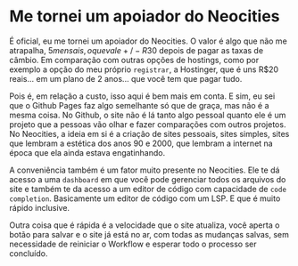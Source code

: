 # Me tornei um apoiador do Neocities

É oficial, eu me tornei um apoiador do Neocities. O valor é algo que não me
atrapalha, $5 mensais, o que vale +/- R$30 depois de pagar as taxas de câmbio.
Em comparação com outras opções de hostings, como por exemplo a opção do meu
próprio `registrar`, a Hostinger, que é uns R$20 reais... em um plano de 2
anos... que você tem que pagar tudo.

Pois é, em relação a custo, isso aqui é bem mais em conta. E sim, eu sei que o
Github Pages faz algo semelhante só que de graça, mas não é a mesma coisa. No
Github, o site não é lá tanto algo pessoal quanto ele é um projeto que a
pessoas vão olhar e fazer comparações com outros projetos. No Neocities, a
ideia em si é a criação de sites pessoais, sites simples, sites que lembram a
estética dos anos 90 e 2000, que lembram a internet na época que ela ainda
estava engatinhando.

A conveniência também é um fator muito presente no Neocities. Ele te dá acesso
a uma `dashboard` em que você pode gerenciar todos os arquivos do site e também
te da acesso a um editor de código com capacidade de `code completion`.
Basicamente um editor de código com um LSP. E que é muito rápido inclusive.

Outra coisa que é rápida é a velocidade que o site atualiza, você aperta o
botão para salvar e o site já está no ar, com todas as mudanças salvas, sem
necessidade de reiniciar o Workflow e esperar todo o processo ser concluído.

